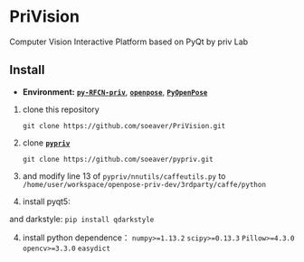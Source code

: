 # PriVision
Computer Vision Interactive Platform based on PyQt by priv Lab


## Install
* **Environment:** [**`py-RFCN-priv`**](https://github.com/soeaver/py-RFCN-priv), [**`openpose`**](https://github.com/CMU-Perceptual-Computing-Lab/openpose), [**`PyOpenPose`**](https://github.com/FORTH-ModelBasedTracker/PyOpenPose)

1. clone this repository

    `git clone https://github.com/soeaver/PriVision.git` 
    
1. clone [**`pypriv`**](https://github.com/soeaver/pypriv)

    `git clone https://github.com/soeaver/pypriv.git` 
    
2. and modify line 13 of `pypriv/nnutils/caffeutils.py` to `/home/user/workspace/openpose-priv-dev/3rdparty/caffe/python`

3. install pyqt5:
    
and darkstyle:
    `pip install qdarkstyle`

4. install python dependence：
`numpy>=1.13.2`
`scipy>=0.13.3`
`Pillow>=4.3.0`
`opencv>=3.3.0`
`easydict`
